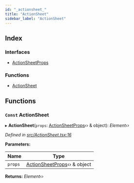 ```yaml
---
id: "_actionsheet_"
title: "ActionSheet"
sidebar_label: "ActionSheet"
---
```


## Index

### Interfaces

* [ActionSheetProps](../interfaces/_actionsheet_.actionsheetprops.md)

### Functions

* [ActionSheet](_actionsheet_.md#const-actionsheet)

## Functions

### `Const` ActionSheet

▸ **ActionSheet**(`props`: [ActionSheetProps](../interfaces/_actionsheet_.actionsheetprops.md)‹› & object): *Element‹›*

*Defined in [src/ActionSheet.tsx:16](https://github.com/tarojsx/ui/blob/v0.11.0/src/ActionSheet.tsx#L16)*

**Parameters:**

Name | Type |
------ | ------ |
`props` | [ActionSheetProps](../interfaces/_actionsheet_.actionsheetprops.md)‹› & object |

**Returns:** *Element‹›*
